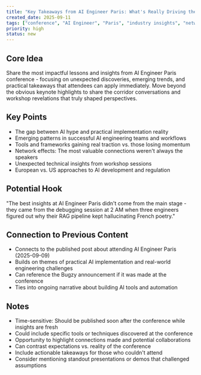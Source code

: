 ```yaml
---
title: "Key Takeaways from AI Engineer Paris: What's Really Driving the Industry Forward"
created_date: 2025-09-11
tags: ["conference", "AI Engineer", "Paris", "industry insights", "networking", "AI trends", "lessons learned"]
priority: high
status: new
---
```


## Core Idea
Share the most impactful lessons and insights from AI Engineer Paris conference - focusing on unexpected discoveries, emerging trends, and practical takeaways that attendees can apply immediately. Move beyond the obvious keynote highlights to share the corridor conversations and workshop revelations that truly shaped perspectives.

## Key Points
- The gap between AI hype and practical implementation reality
- Emerging patterns in successful AI engineering teams and workflows
- Tools and frameworks gaining real traction vs. those losing momentum
- Network effects: The most valuable connections weren't always the speakers
- Unexpected technical insights from workshop sessions
- European vs. US approaches to AI development and regulation

## Potential Hook
"The best insights at AI Engineer Paris didn't come from the main stage - they came from the debugging session at 2 AM when three engineers figured out why their RAG pipeline kept hallucinating French poetry."

## Connection to Previous Content
- Connects to the published post about attending AI Engineer Paris (2025-09-09)
- Builds on themes of practical AI implementation and real-world engineering challenges
- Can reference the Bugzy announcement if it was made at the conference
- Ties into ongoing narrative about building AI tools and automation

## Notes
- Time-sensitive: Should be published soon after the conference while insights are fresh
- Could include specific tools or techniques discovered at the conference
- Opportunity to highlight connections made and potential collaborations
- Can contrast expectations vs. reality of the conference
- Include actionable takeaways for those who couldn't attend
- Consider mentioning standout presentations or demos that challenged assumptions